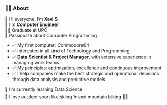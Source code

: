 ### 🙋‍♂️ About

👋 Hi everyone, I’m <B>Xavi S</B>  
🚀 I'm <B>Computer Engineer</B>   
👨‍🔬 Graduate at UPC  
👀 Passionate about Computer Programming  
- ✅ My first computer: Commodore64  
- ✅ Interested in all kind of Technology and Programming  
- ✅ <B>Data Scientist & Project Manager</B>, with extensive experience in managing work teams  
- ✅ My principles: optimization, excellence and continuous improvement  
- ✅ I help companies make the best strategic and operational decisions through data analysis and predictive models  

🌱 I’m currently learning Data Science  
💞️ I love outdoor sport like skiing ⛷️ and mountain biking 🚵‍♂️  

<!---
XaviSrrt/XaviSrrt is a ✨ special ✨ repository because its `README.md` (this file) appears on your GitHub profile.
You can click the Preview link to take a look at your changes.
--->
